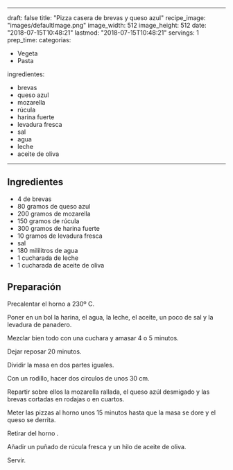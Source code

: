 
---
draft: false
title: "Pizza casera de brevas y queso azul"
recipe_image: "images/defaultImage.png"
image_width: 512
image_height: 512
date: "2018-07-15T10:48:21"
lastmod: "2018-07-15T10:48:21"
servings: 1
prep_time: 
categorias:
  - Vegeta
  - Pasta

ingredientes:
  - brevas
  - queso azul
  - mozarella
  - rúcula
  - harina fuerte
  - levadura fresca
  - sal
  - agua
  - leche
  - aceite de oliva
---

## Ingredientes
- 4  de brevas
- 80 gramos de queso azul
- 200 gramos de mozarella
- 150 gramos de rúcula
- 300 gramos de harina fuerte
- 10 gramos de levadura fresca
- sal
- 180 mililitros de agua
- 1 cucharada de leche
- 1 cucharada de aceite de oliva

## Preparación
Precalentar el horno a 230º C.

Poner en un bol la harina, el agua, la leche, el aceite, un poco de sal y la levadura de panadero.

Mezclar bien todo con una cuchara y amasar 4 o 5 minutos.

Dejar reposar 20 minutos.

Dividir la masa en dos partes iguales.

Con un rodillo, hacer dos circulos de unos 30 cm.

Repartir sobre ellos la mozarella rallada, el queso azúl desmigado y las brevas cortadas en rodajas o en cuartos.

Meter las pizzas al horno unos 15 minutos hasta que la masa se dore y el queso se derrita.

Retirar del horno .

Añadir un puñado de rúcula fresca y un hilo de aceite de oliva.

Servir.


